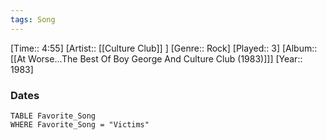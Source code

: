 ```yaml
---
tags: Song  
---
```

[Time:: 4:55]
[Artist:: [[Culture Club]] ]
[Genre:: Rock]
[Played:: 3]
[Album:: [[At Worse...The Best Of Boy George And Culture Club (1983)]]]
[Year:: 1983]
### Dates
````dataview
TABLE Favorite_Song
WHERE Favorite_Song = "Victims"
````